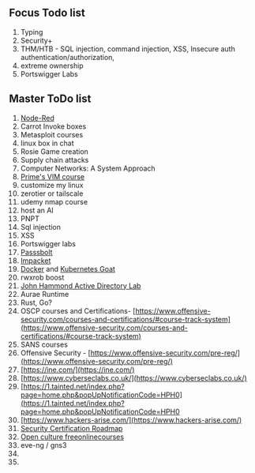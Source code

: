 ## Focus Todo list
1. Typing
2. Security+
3. THM/HTB - SQL injection, command injection, XSS, Insecure auth authentication/authorization, 
4. extreme ownership
5. Portswigger Labs 


## Master ToDo list
1. [Node-Red](https://nodered.org/docs/getting-started/local)
2. Carrot Invoke boxes
3. Metasploit courses
4. linux box in chat
5. Rosie Game creation
6. Supply chain attacks
7. Computer Networks: A System Approach
8. [Prime's VIM course](https://frontendmasters.com/courses/vim-fundamentals/)
9. customize my linux 
10. zerotier or tailscale
11. udemy nmap course
12. host an AI
13. PNPT
14. Sql injection
15. XSS
16. Portswigger labs
17. [Passsbolt](https://www.passbolt.com/ce/ubuntu)
18. [Impacket](https://latesthackingnews.com/2023/05/22/impacket-cheatsheet-for-penetration-testers/#amp_tf=From%20%251%24s&aoh=16851841473163&csi=0&referrer=https%3A%2F%2Fwww.google.com&ampshare=https%3A%2F%2Flatesthackingnews.com%2F2023%2F05%2F22%2Fimpacket-cheatsheet-for-penetration-testers)
19. [Docker](https://docker-curriculum.com/#introduction) and [Kubernetes Goat](https://madhuakula.com/kubernetes-goat/docs/)
20. rwxrob boost
21. [John Hammond Active Directory Lab](https://www.youtube.com/playlist?list=PL1H1sBF1VAKVoU6Q2u7BBGPsnkn-rajlp)
22. Aurae Runtime
23. Rust, Go?
24. OSCP courses and Certifications- [https://www.offensive-security.com/courses-and-certifications/#course-track-system](https://www.offensive-security.com/courses-and-certifications/#course-track-system)    
25. SANS courses
26. Offensive Security - [https://www.offensive-security.com/pre-reg/](https://www.offensive-security.com/pre-reg/)  
27. [https://ine.com/](https://ine.com/)  
28. [https://www.cyberseclabs.co.uk/](https://www.cyberseclabs.co.uk/)  
29. [https://1.tainted.net/index.php?page=home.php&popUpNotificationCode=HPH0](https://1.tainted.net/index.php?page=home.php&popUpNotificationCode=HPH0
30. [https://www.hackers-arise.com/](https://www.hackers-arise.com/)
31. [Security Certification Roadmap](https://pauljerimy.com/security-certification-roadmap/)
32. [Open culture freeonlinecourses](https://www.openculture.com/freeonlinecourses)
33. eve-ng / gns3
34. 
35. 